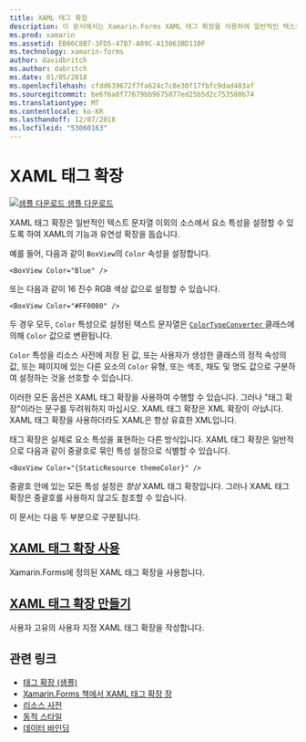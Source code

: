 ```yaml
---
title: XAML 태그 확장
description: 이 문서에서는 Xamarin.Forms XAML 태그 확장을 사용하여 일반적인 텍스트 문자열 이외의 소스에서 요소 특성을 설정할 수 있도록 하여 XAML의 기능과 유연성을 확장하는 방법을 설명합니다.
ms.prod: xamarin
ms.assetid: EB06C8B7-3FD5-47B7-A09C-A13063BD110F
ms.technology: xamarin-forms
author: davidbritch
ms.author: dabritch
ms.date: 01/05/2018
ms.openlocfilehash: cfdd639672f7fa624c7c8e30f17fbfc9dad403af
ms.sourcegitcommit: be6f6a8f77679bb9675077ed25b5d2c753580b74
ms.translationtype: MT
ms.contentlocale: ko-KR
ms.lasthandoff: 12/07/2018
ms.locfileid: "53060163"
---
```

# <a name="xaml-markup-extensions"></a>XAML 태그 확장

[![샘플 다운로드](~/media/shared/download.png) 샘플 다운로드](https://developer.xamarin.com/samples/xamarin-forms/XAML/MarkupExtensions/)

XAML 태그 확장은 일반적인 텍스트 문자열 이외의 소스에서 요소 특성을 설정할 수 있도록 하여 XAML의 기능과 유연성 확장을 돕습니다.

예를 들어, 다음과 같이 `BoxView`의 `Color` 속성을 설정합니다.

```xaml
<BoxView Color="Blue" />
```

또는 다음과 같이 16 진수 RGB 색상 값으로 설정할 수 있습니다.

```xaml
<BoxView Color="#FF0080" />
```

두 경우 모두, `Color` 특성으로 설정된 텍스트 문자열은 [ `ColorTypeConverter` ](xref:Xamarin.Forms.ColorTypeConverter) 클래스에 의해 `Color` 값으로 변환됩니다.

`Color` 특성을 리소스 사전에 저장 된 값, 또는 사용자가 생성한 클래스의 정적 속성의 값, 또는 페이지에 있는 다른 요소의 `Color` 유형, 또는 색조, 채도 및 명도 값으로 구분하여 설정하는 것을 선호할 수 있습니다.

이러한 모든 옵션은 XAML 태그 확장을 사용하여 수행할 수 있습니다.  그러나 "태그 확장"이라는 문구를 두려워하지 마십시오. XAML 태그 확장은 XML 확장이 *아닙*니다. XAML 태그 확장을 사용하더라도 XAML은 항상 유효한 XML입니다.

태그 확장은 실제로 요소 특성을 표현하는 다른 방식입니다. XAML 태그 확장은 일반적으로 다음과 같이 중괄호로 묶인 특성 설정으로 식별할 수 있습니다.

```xaml
<BoxView Color="{StaticResource themeColor}" />
```

중괄호 안에 있는 모든 특성 설정은 *항상* XAML 태그 확장입니다. 그러나 XAML 태그 확장은 중괄호를 사용하지 않고도 참조할 수 있습니다.

이 문서는 다음 두 부분으로 구분됩니다.

## <a name="consuming-xaml-markup-extensionsconsumingmd"></a>[XAML 태그 확장 사용](consuming.md)  

Xamarin.Forms에 정의된 XAML 태그 확장을 사용합니다.

## <a name="creating-xaml-markup-extensionscreatingmd"></a>[XAML 태그 확장 만들기](creating.md)

사용자 고유의 사용자 지정 XAML 태그 확장을 작성합니다.



## <a name="related-links"></a>관련 링크

- [태그 확장 (샘플)](https://developer.xamarin.com/samples/xamarin-forms/XAML/MarkupExtensions/)
- [Xamarin.Forms 책에서 XAML 태그 확장 장](~/xamarin-forms/creating-mobile-apps-xamarin-forms/summaries/chapter10.md)
- [리소스 사전](~/xamarin-forms/xaml/resource-dictionaries.md)
- [동적 스타일](~/xamarin-forms/user-interface/styles/dynamic.md)
- [데이터 바인딩](~/xamarin-forms/app-fundamentals/data-binding/index.md)
